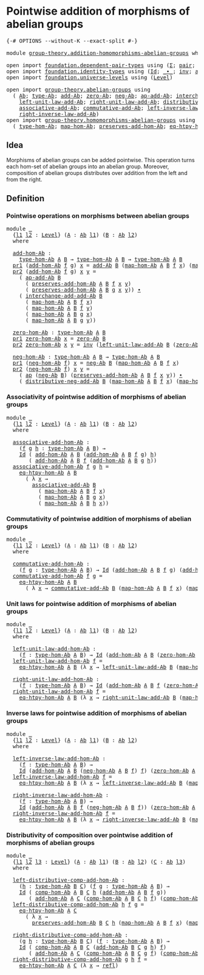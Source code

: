 # Pointwise addition of morphisms of abelian groups

<pre class="Agda"><a id="62" class="Symbol">{-#</a> <a id="66" class="Keyword">OPTIONS</a> <a id="74" class="Pragma">--without-K</a> <a id="86" class="Pragma">--exact-split</a> <a id="100" class="Symbol">#-}</a>

<a id="105" class="Keyword">module</a> <a id="112" href="group-theory.addition-homomorphisms-abelian-groups.html" class="Module">group-theory.addition-homomorphisms-abelian-groups</a> <a id="163" class="Keyword">where</a>

<a id="170" class="Keyword">open</a> <a id="175" class="Keyword">import</a> <a id="182" href="foundation.dependent-pair-types.html" class="Module">foundation.dependent-pair-types</a> <a id="214" class="Keyword">using</a> <a id="220" class="Symbol">(</a><a id="221" href="foundation-core.dependent-pair-types.html#502" class="Record">Σ</a><a id="222" class="Symbol">;</a> <a id="224" href="foundation-core.dependent-pair-types.html#575" class="InductiveConstructor">pair</a><a id="228" class="Symbol">;</a> <a id="230" href="foundation-core.dependent-pair-types.html#592" class="Field">pr1</a><a id="233" class="Symbol">;</a> <a id="235" href="foundation-core.dependent-pair-types.html#604" class="Field">pr2</a><a id="238" class="Symbol">)</a>
<a id="240" class="Keyword">open</a> <a id="245" class="Keyword">import</a> <a id="252" href="foundation.identity-types.html" class="Module">foundation.identity-types</a> <a id="278" class="Keyword">using</a> <a id="284" class="Symbol">(</a><a id="285" href="foundation-core.identity-types.html#641" class="Datatype">Id</a><a id="287" class="Symbol">;</a> <a id="289" href="foundation-core.identity-types.html#1239" class="Function Operator">_∙_</a><a id="292" class="Symbol">;</a> <a id="294" href="foundation-core.identity-types.html#1552" class="Function">inv</a><a id="297" class="Symbol">;</a> <a id="299" href="foundation-core.identity-types.html#2853" class="Function">ap</a><a id="301" class="Symbol">;</a> <a id="303" href="foundation-core.identity-types.html#694" class="InductiveConstructor">refl</a><a id="307" class="Symbol">)</a>
<a id="309" class="Keyword">open</a> <a id="314" class="Keyword">import</a> <a id="321" href="foundation.universe-levels.html" class="Module">foundation.universe-levels</a> <a id="348" class="Keyword">using</a> <a id="354" class="Symbol">(</a><a id="355" href="Agda.Primitive.html#597" class="Postulate">Level</a><a id="360" class="Symbol">)</a>

<a id="363" class="Keyword">open</a> <a id="368" class="Keyword">import</a> <a id="375" href="group-theory.abelian-groups.html" class="Module">group-theory.abelian-groups</a> <a id="403" class="Keyword">using</a>
  <a id="411" class="Symbol">(</a> <a id="413" href="group-theory.abelian-groups.html#2453" class="Function">Ab</a><a id="415" class="Symbol">;</a> <a id="417" href="group-theory.abelian-groups.html#2667" class="Function">type-Ab</a><a id="424" class="Symbol">;</a> <a id="426" href="group-theory.abelian-groups.html#3014" class="Function">add-Ab</a><a id="432" class="Symbol">;</a> <a id="434" href="group-theory.abelian-groups.html#3914" class="Function">zero-Ab</a><a id="441" class="Symbol">;</a> <a id="443" href="group-theory.abelian-groups.html#4552" class="Function">neg-Ab</a><a id="449" class="Symbol">;</a> <a id="451" href="group-theory.abelian-groups.html#3227" class="Function">ap-add-Ab</a><a id="460" class="Symbol">;</a> <a id="462" href="group-theory.abelian-groups.html#5133" class="Function">interchange-add-add-Ab</a><a id="484" class="Symbol">;</a>
    <a id="490" href="group-theory.abelian-groups.html#4088" class="Function">left-unit-law-add-Ab</a><a id="510" class="Symbol">;</a> <a id="512" href="group-theory.abelian-groups.html#4247" class="Function">right-unit-law-add-Ab</a><a id="533" class="Symbol">;</a> <a id="535" href="group-theory.abelian-groups.html#5447" class="Function">distributive-neg-add-Ab</a><a id="558" class="Symbol">;</a>
    <a id="564" href="group-theory.abelian-groups.html#3399" class="Function">associative-add-Ab</a><a id="582" class="Symbol">;</a> <a id="584" href="group-theory.abelian-groups.html#5002" class="Function">commutative-add-Ab</a><a id="602" class="Symbol">;</a> <a id="604" href="group-theory.abelian-groups.html#4645" class="Function">left-inverse-law-add-Ab</a><a id="627" class="Symbol">;</a>
    <a id="633" href="group-theory.abelian-groups.html#4822" class="Function">right-inverse-law-add-Ab</a><a id="657" class="Symbol">)</a>
<a id="659" class="Keyword">open</a> <a id="664" class="Keyword">import</a> <a id="671" href="group-theory.homomorphisms-abelian-groups.html" class="Module">group-theory.homomorphisms-abelian-groups</a> <a id="713" class="Keyword">using</a>
  <a id="721" class="Symbol">(</a> <a id="723" href="group-theory.homomorphisms-abelian-groups.html#1766" class="Function">type-hom-Ab</a><a id="734" class="Symbol">;</a> <a id="736" href="group-theory.homomorphisms-abelian-groups.html#1853" class="Function">map-hom-Ab</a><a id="746" class="Symbol">;</a> <a id="748" href="group-theory.homomorphisms-abelian-groups.html#1960" class="Function">preserves-add-hom-Ab</a><a id="768" class="Symbol">;</a> <a id="770" href="group-theory.homomorphisms-abelian-groups.html#3701" class="Function">eq-htpy-hom-Ab</a><a id="784" class="Symbol">;</a> <a id="786" href="group-theory.homomorphisms-abelian-groups.html#4290" class="Function">comp-hom-Ab</a><a id="797" class="Symbol">)</a>
</pre>
## Idea

Morphisms of abelian groups can be added pointwise. This operation turns each hom-set of abelian groups into an abelian group. Moreover, composition of abelian groups distributes over addition from the left and from the right.

## Definition

### Pointwise operations on morphisms between abelian groups

<pre class="Agda"><a id="1126" class="Keyword">module</a> <a id="1133" href="group-theory.addition-homomorphisms-abelian-groups.html#1133" class="Module">_</a>
  <a id="1137" class="Symbol">{</a><a id="1138" href="group-theory.addition-homomorphisms-abelian-groups.html#1138" class="Bound">l1</a> <a id="1141" href="group-theory.addition-homomorphisms-abelian-groups.html#1141" class="Bound">l2</a> <a id="1144" class="Symbol">:</a> <a id="1146" href="Agda.Primitive.html#597" class="Postulate">Level</a><a id="1151" class="Symbol">}</a> <a id="1153" class="Symbol">(</a><a id="1154" href="group-theory.addition-homomorphisms-abelian-groups.html#1154" class="Bound">A</a> <a id="1156" class="Symbol">:</a> <a id="1158" href="group-theory.abelian-groups.html#2453" class="Function">Ab</a> <a id="1161" href="group-theory.addition-homomorphisms-abelian-groups.html#1138" class="Bound">l1</a><a id="1163" class="Symbol">)</a> <a id="1165" class="Symbol">(</a><a id="1166" href="group-theory.addition-homomorphisms-abelian-groups.html#1166" class="Bound">B</a> <a id="1168" class="Symbol">:</a> <a id="1170" href="group-theory.abelian-groups.html#2453" class="Function">Ab</a> <a id="1173" href="group-theory.addition-homomorphisms-abelian-groups.html#1141" class="Bound">l2</a><a id="1175" class="Symbol">)</a>
  <a id="1179" class="Keyword">where</a>
  
  <a id="1190" href="group-theory.addition-homomorphisms-abelian-groups.html#1190" class="Function">add-hom-Ab</a> <a id="1201" class="Symbol">:</a>
    <a id="1207" href="group-theory.homomorphisms-abelian-groups.html#1766" class="Function">type-hom-Ab</a> <a id="1219" href="group-theory.addition-homomorphisms-abelian-groups.html#1154" class="Bound">A</a> <a id="1221" href="group-theory.addition-homomorphisms-abelian-groups.html#1166" class="Bound">B</a> <a id="1223" class="Symbol">→</a> <a id="1225" href="group-theory.homomorphisms-abelian-groups.html#1766" class="Function">type-hom-Ab</a> <a id="1237" href="group-theory.addition-homomorphisms-abelian-groups.html#1154" class="Bound">A</a> <a id="1239" href="group-theory.addition-homomorphisms-abelian-groups.html#1166" class="Bound">B</a> <a id="1241" class="Symbol">→</a> <a id="1243" href="group-theory.homomorphisms-abelian-groups.html#1766" class="Function">type-hom-Ab</a> <a id="1255" href="group-theory.addition-homomorphisms-abelian-groups.html#1154" class="Bound">A</a> <a id="1257" href="group-theory.addition-homomorphisms-abelian-groups.html#1166" class="Bound">B</a>
  <a id="1261" href="foundation-core.dependent-pair-types.html#592" class="Field">pr1</a> <a id="1265" class="Symbol">(</a><a id="1266" href="group-theory.addition-homomorphisms-abelian-groups.html#1190" class="Function">add-hom-Ab</a> <a id="1277" href="group-theory.addition-homomorphisms-abelian-groups.html#1277" class="Bound">f</a> <a id="1279" href="group-theory.addition-homomorphisms-abelian-groups.html#1279" class="Bound">g</a><a id="1280" class="Symbol">)</a> <a id="1282" href="group-theory.addition-homomorphisms-abelian-groups.html#1282" class="Bound">x</a> <a id="1284" class="Symbol">=</a> <a id="1286" href="group-theory.abelian-groups.html#3014" class="Function">add-Ab</a> <a id="1293" href="group-theory.addition-homomorphisms-abelian-groups.html#1166" class="Bound">B</a> <a id="1295" class="Symbol">(</a><a id="1296" href="group-theory.homomorphisms-abelian-groups.html#1853" class="Function">map-hom-Ab</a> <a id="1307" href="group-theory.addition-homomorphisms-abelian-groups.html#1154" class="Bound">A</a> <a id="1309" href="group-theory.addition-homomorphisms-abelian-groups.html#1166" class="Bound">B</a> <a id="1311" href="group-theory.addition-homomorphisms-abelian-groups.html#1277" class="Bound">f</a> <a id="1313" href="group-theory.addition-homomorphisms-abelian-groups.html#1282" class="Bound">x</a><a id="1314" class="Symbol">)</a> <a id="1316" class="Symbol">(</a><a id="1317" href="group-theory.homomorphisms-abelian-groups.html#1853" class="Function">map-hom-Ab</a> <a id="1328" href="group-theory.addition-homomorphisms-abelian-groups.html#1154" class="Bound">A</a> <a id="1330" href="group-theory.addition-homomorphisms-abelian-groups.html#1166" class="Bound">B</a> <a id="1332" href="group-theory.addition-homomorphisms-abelian-groups.html#1279" class="Bound">g</a> <a id="1334" href="group-theory.addition-homomorphisms-abelian-groups.html#1282" class="Bound">x</a><a id="1335" class="Symbol">)</a>
  <a id="1339" href="foundation-core.dependent-pair-types.html#604" class="Field">pr2</a> <a id="1343" class="Symbol">(</a><a id="1344" href="group-theory.addition-homomorphisms-abelian-groups.html#1190" class="Function">add-hom-Ab</a> <a id="1355" href="group-theory.addition-homomorphisms-abelian-groups.html#1355" class="Bound">f</a> <a id="1357" href="group-theory.addition-homomorphisms-abelian-groups.html#1357" class="Bound">g</a><a id="1358" class="Symbol">)</a> <a id="1360" href="group-theory.addition-homomorphisms-abelian-groups.html#1360" class="Bound">x</a> <a id="1362" href="group-theory.addition-homomorphisms-abelian-groups.html#1362" class="Bound">y</a> <a id="1364" class="Symbol">=</a>
    <a id="1370" class="Symbol">(</a> <a id="1372" href="group-theory.abelian-groups.html#3227" class="Function">ap-add-Ab</a> <a id="1382" href="group-theory.addition-homomorphisms-abelian-groups.html#1166" class="Bound">B</a>
      <a id="1390" class="Symbol">(</a> <a id="1392" href="group-theory.homomorphisms-abelian-groups.html#1960" class="Function">preserves-add-hom-Ab</a> <a id="1413" href="group-theory.addition-homomorphisms-abelian-groups.html#1154" class="Bound">A</a> <a id="1415" href="group-theory.addition-homomorphisms-abelian-groups.html#1166" class="Bound">B</a> <a id="1417" href="group-theory.addition-homomorphisms-abelian-groups.html#1355" class="Bound">f</a> <a id="1419" href="group-theory.addition-homomorphisms-abelian-groups.html#1360" class="Bound">x</a> <a id="1421" href="group-theory.addition-homomorphisms-abelian-groups.html#1362" class="Bound">y</a><a id="1422" class="Symbol">)</a>
      <a id="1430" class="Symbol">(</a> <a id="1432" href="group-theory.homomorphisms-abelian-groups.html#1960" class="Function">preserves-add-hom-Ab</a> <a id="1453" href="group-theory.addition-homomorphisms-abelian-groups.html#1154" class="Bound">A</a> <a id="1455" href="group-theory.addition-homomorphisms-abelian-groups.html#1166" class="Bound">B</a> <a id="1457" href="group-theory.addition-homomorphisms-abelian-groups.html#1357" class="Bound">g</a> <a id="1459" href="group-theory.addition-homomorphisms-abelian-groups.html#1360" class="Bound">x</a> <a id="1461" href="group-theory.addition-homomorphisms-abelian-groups.html#1362" class="Bound">y</a><a id="1462" class="Symbol">))</a> <a id="1465" href="foundation-core.identity-types.html#1239" class="Function Operator">∙</a>
    <a id="1471" class="Symbol">(</a> <a id="1473" href="group-theory.abelian-groups.html#5133" class="Function">interchange-add-add-Ab</a> <a id="1496" href="group-theory.addition-homomorphisms-abelian-groups.html#1166" class="Bound">B</a>
      <a id="1504" class="Symbol">(</a> <a id="1506" href="group-theory.homomorphisms-abelian-groups.html#1853" class="Function">map-hom-Ab</a> <a id="1517" href="group-theory.addition-homomorphisms-abelian-groups.html#1154" class="Bound">A</a> <a id="1519" href="group-theory.addition-homomorphisms-abelian-groups.html#1166" class="Bound">B</a> <a id="1521" href="group-theory.addition-homomorphisms-abelian-groups.html#1355" class="Bound">f</a> <a id="1523" href="group-theory.addition-homomorphisms-abelian-groups.html#1360" class="Bound">x</a><a id="1524" class="Symbol">)</a>
      <a id="1532" class="Symbol">(</a> <a id="1534" href="group-theory.homomorphisms-abelian-groups.html#1853" class="Function">map-hom-Ab</a> <a id="1545" href="group-theory.addition-homomorphisms-abelian-groups.html#1154" class="Bound">A</a> <a id="1547" href="group-theory.addition-homomorphisms-abelian-groups.html#1166" class="Bound">B</a> <a id="1549" href="group-theory.addition-homomorphisms-abelian-groups.html#1355" class="Bound">f</a> <a id="1551" href="group-theory.addition-homomorphisms-abelian-groups.html#1362" class="Bound">y</a><a id="1552" class="Symbol">)</a>
      <a id="1560" class="Symbol">(</a> <a id="1562" href="group-theory.homomorphisms-abelian-groups.html#1853" class="Function">map-hom-Ab</a> <a id="1573" href="group-theory.addition-homomorphisms-abelian-groups.html#1154" class="Bound">A</a> <a id="1575" href="group-theory.addition-homomorphisms-abelian-groups.html#1166" class="Bound">B</a> <a id="1577" href="group-theory.addition-homomorphisms-abelian-groups.html#1357" class="Bound">g</a> <a id="1579" href="group-theory.addition-homomorphisms-abelian-groups.html#1360" class="Bound">x</a><a id="1580" class="Symbol">)</a>
      <a id="1588" class="Symbol">(</a> <a id="1590" href="group-theory.homomorphisms-abelian-groups.html#1853" class="Function">map-hom-Ab</a> <a id="1601" href="group-theory.addition-homomorphisms-abelian-groups.html#1154" class="Bound">A</a> <a id="1603" href="group-theory.addition-homomorphisms-abelian-groups.html#1166" class="Bound">B</a> <a id="1605" href="group-theory.addition-homomorphisms-abelian-groups.html#1357" class="Bound">g</a> <a id="1607" href="group-theory.addition-homomorphisms-abelian-groups.html#1362" class="Bound">y</a><a id="1608" class="Symbol">))</a>

  <a id="1614" href="group-theory.addition-homomorphisms-abelian-groups.html#1614" class="Function">zero-hom-Ab</a> <a id="1626" class="Symbol">:</a> <a id="1628" href="group-theory.homomorphisms-abelian-groups.html#1766" class="Function">type-hom-Ab</a> <a id="1640" href="group-theory.addition-homomorphisms-abelian-groups.html#1154" class="Bound">A</a> <a id="1642" href="group-theory.addition-homomorphisms-abelian-groups.html#1166" class="Bound">B</a>
  <a id="1646" href="foundation-core.dependent-pair-types.html#592" class="Field">pr1</a> <a id="1650" href="group-theory.addition-homomorphisms-abelian-groups.html#1614" class="Function">zero-hom-Ab</a> <a id="1662" href="group-theory.addition-homomorphisms-abelian-groups.html#1662" class="Bound">x</a> <a id="1664" class="Symbol">=</a> <a id="1666" href="group-theory.abelian-groups.html#3914" class="Function">zero-Ab</a> <a id="1674" href="group-theory.addition-homomorphisms-abelian-groups.html#1166" class="Bound">B</a>
  <a id="1678" href="foundation-core.dependent-pair-types.html#604" class="Field">pr2</a> <a id="1682" href="group-theory.addition-homomorphisms-abelian-groups.html#1614" class="Function">zero-hom-Ab</a> <a id="1694" href="group-theory.addition-homomorphisms-abelian-groups.html#1694" class="Bound">x</a> <a id="1696" href="group-theory.addition-homomorphisms-abelian-groups.html#1696" class="Bound">y</a> <a id="1698" class="Symbol">=</a> <a id="1700" href="foundation-core.identity-types.html#1552" class="Function">inv</a> <a id="1704" class="Symbol">(</a><a id="1705" href="group-theory.abelian-groups.html#4088" class="Function">left-unit-law-add-Ab</a> <a id="1726" href="group-theory.addition-homomorphisms-abelian-groups.html#1166" class="Bound">B</a> <a id="1728" class="Symbol">(</a><a id="1729" href="group-theory.abelian-groups.html#3914" class="Function">zero-Ab</a> <a id="1737" href="group-theory.addition-homomorphisms-abelian-groups.html#1166" class="Bound">B</a><a id="1738" class="Symbol">))</a>

  <a id="1744" href="group-theory.addition-homomorphisms-abelian-groups.html#1744" class="Function">neg-hom-Ab</a> <a id="1755" class="Symbol">:</a> <a id="1757" href="group-theory.homomorphisms-abelian-groups.html#1766" class="Function">type-hom-Ab</a> <a id="1769" href="group-theory.addition-homomorphisms-abelian-groups.html#1154" class="Bound">A</a> <a id="1771" href="group-theory.addition-homomorphisms-abelian-groups.html#1166" class="Bound">B</a> <a id="1773" class="Symbol">→</a> <a id="1775" href="group-theory.homomorphisms-abelian-groups.html#1766" class="Function">type-hom-Ab</a> <a id="1787" href="group-theory.addition-homomorphisms-abelian-groups.html#1154" class="Bound">A</a> <a id="1789" href="group-theory.addition-homomorphisms-abelian-groups.html#1166" class="Bound">B</a>
  <a id="1793" href="foundation-core.dependent-pair-types.html#592" class="Field">pr1</a> <a id="1797" class="Symbol">(</a><a id="1798" href="group-theory.addition-homomorphisms-abelian-groups.html#1744" class="Function">neg-hom-Ab</a> <a id="1809" href="group-theory.addition-homomorphisms-abelian-groups.html#1809" class="Bound">f</a><a id="1810" class="Symbol">)</a> <a id="1812" href="group-theory.addition-homomorphisms-abelian-groups.html#1812" class="Bound">x</a> <a id="1814" class="Symbol">=</a> <a id="1816" href="group-theory.abelian-groups.html#4552" class="Function">neg-Ab</a> <a id="1823" href="group-theory.addition-homomorphisms-abelian-groups.html#1166" class="Bound">B</a> <a id="1825" class="Symbol">(</a><a id="1826" href="group-theory.homomorphisms-abelian-groups.html#1853" class="Function">map-hom-Ab</a> <a id="1837" href="group-theory.addition-homomorphisms-abelian-groups.html#1154" class="Bound">A</a> <a id="1839" href="group-theory.addition-homomorphisms-abelian-groups.html#1166" class="Bound">B</a> <a id="1841" href="group-theory.addition-homomorphisms-abelian-groups.html#1809" class="Bound">f</a> <a id="1843" href="group-theory.addition-homomorphisms-abelian-groups.html#1812" class="Bound">x</a><a id="1844" class="Symbol">)</a>
  <a id="1848" href="foundation-core.dependent-pair-types.html#604" class="Field">pr2</a> <a id="1852" class="Symbol">(</a><a id="1853" href="group-theory.addition-homomorphisms-abelian-groups.html#1744" class="Function">neg-hom-Ab</a> <a id="1864" href="group-theory.addition-homomorphisms-abelian-groups.html#1864" class="Bound">f</a><a id="1865" class="Symbol">)</a> <a id="1867" href="group-theory.addition-homomorphisms-abelian-groups.html#1867" class="Bound">x</a> <a id="1869" href="group-theory.addition-homomorphisms-abelian-groups.html#1869" class="Bound">y</a> <a id="1871" class="Symbol">=</a>
    <a id="1877" class="Symbol">(</a> <a id="1879" href="foundation-core.identity-types.html#2853" class="Function">ap</a> <a id="1882" class="Symbol">(</a><a id="1883" href="group-theory.abelian-groups.html#4552" class="Function">neg-Ab</a> <a id="1890" href="group-theory.addition-homomorphisms-abelian-groups.html#1166" class="Bound">B</a><a id="1891" class="Symbol">)</a> <a id="1893" class="Symbol">(</a><a id="1894" href="group-theory.homomorphisms-abelian-groups.html#1960" class="Function">preserves-add-hom-Ab</a> <a id="1915" href="group-theory.addition-homomorphisms-abelian-groups.html#1154" class="Bound">A</a> <a id="1917" href="group-theory.addition-homomorphisms-abelian-groups.html#1166" class="Bound">B</a> <a id="1919" href="group-theory.addition-homomorphisms-abelian-groups.html#1864" class="Bound">f</a> <a id="1921" href="group-theory.addition-homomorphisms-abelian-groups.html#1867" class="Bound">x</a> <a id="1923" href="group-theory.addition-homomorphisms-abelian-groups.html#1869" class="Bound">y</a><a id="1924" class="Symbol">))</a> <a id="1927" href="foundation-core.identity-types.html#1239" class="Function Operator">∙</a>
    <a id="1933" class="Symbol">(</a> <a id="1935" href="group-theory.abelian-groups.html#5447" class="Function">distributive-neg-add-Ab</a> <a id="1959" href="group-theory.addition-homomorphisms-abelian-groups.html#1166" class="Bound">B</a> <a id="1961" class="Symbol">(</a><a id="1962" href="group-theory.homomorphisms-abelian-groups.html#1853" class="Function">map-hom-Ab</a> <a id="1973" href="group-theory.addition-homomorphisms-abelian-groups.html#1154" class="Bound">A</a> <a id="1975" href="group-theory.addition-homomorphisms-abelian-groups.html#1166" class="Bound">B</a> <a id="1977" href="group-theory.addition-homomorphisms-abelian-groups.html#1864" class="Bound">f</a> <a id="1979" href="group-theory.addition-homomorphisms-abelian-groups.html#1867" class="Bound">x</a><a id="1980" class="Symbol">)</a> <a id="1982" class="Symbol">(</a><a id="1983" href="group-theory.homomorphisms-abelian-groups.html#1853" class="Function">map-hom-Ab</a> <a id="1994" href="group-theory.addition-homomorphisms-abelian-groups.html#1154" class="Bound">A</a> <a id="1996" href="group-theory.addition-homomorphisms-abelian-groups.html#1166" class="Bound">B</a> <a id="1998" href="group-theory.addition-homomorphisms-abelian-groups.html#1864" class="Bound">f</a> <a id="2000" href="group-theory.addition-homomorphisms-abelian-groups.html#1869" class="Bound">y</a><a id="2001" class="Symbol">))</a>
</pre>
### Associativity of pointwise addition of morphisms of abelian groups

<pre class="Agda"><a id="2089" class="Keyword">module</a> <a id="2096" href="group-theory.addition-homomorphisms-abelian-groups.html#2096" class="Module">_</a>
  <a id="2100" class="Symbol">{</a><a id="2101" href="group-theory.addition-homomorphisms-abelian-groups.html#2101" class="Bound">l1</a> <a id="2104" href="group-theory.addition-homomorphisms-abelian-groups.html#2104" class="Bound">l2</a> <a id="2107" class="Symbol">:</a> <a id="2109" href="Agda.Primitive.html#597" class="Postulate">Level</a><a id="2114" class="Symbol">}</a> <a id="2116" class="Symbol">(</a><a id="2117" href="group-theory.addition-homomorphisms-abelian-groups.html#2117" class="Bound">A</a> <a id="2119" class="Symbol">:</a> <a id="2121" href="group-theory.abelian-groups.html#2453" class="Function">Ab</a> <a id="2124" href="group-theory.addition-homomorphisms-abelian-groups.html#2101" class="Bound">l1</a><a id="2126" class="Symbol">)</a> <a id="2128" class="Symbol">(</a><a id="2129" href="group-theory.addition-homomorphisms-abelian-groups.html#2129" class="Bound">B</a> <a id="2131" class="Symbol">:</a> <a id="2133" href="group-theory.abelian-groups.html#2453" class="Function">Ab</a> <a id="2136" href="group-theory.addition-homomorphisms-abelian-groups.html#2104" class="Bound">l2</a><a id="2138" class="Symbol">)</a>
  <a id="2142" class="Keyword">where</a>
  
  <a id="2153" href="group-theory.addition-homomorphisms-abelian-groups.html#2153" class="Function">associative-add-hom-Ab</a> <a id="2176" class="Symbol">:</a>
    <a id="2182" class="Symbol">(</a><a id="2183" href="group-theory.addition-homomorphisms-abelian-groups.html#2183" class="Bound">f</a> <a id="2185" href="group-theory.addition-homomorphisms-abelian-groups.html#2185" class="Bound">g</a> <a id="2187" href="group-theory.addition-homomorphisms-abelian-groups.html#2187" class="Bound">h</a> <a id="2189" class="Symbol">:</a> <a id="2191" href="group-theory.homomorphisms-abelian-groups.html#1766" class="Function">type-hom-Ab</a> <a id="2203" href="group-theory.addition-homomorphisms-abelian-groups.html#2117" class="Bound">A</a> <a id="2205" href="group-theory.addition-homomorphisms-abelian-groups.html#2129" class="Bound">B</a><a id="2206" class="Symbol">)</a> <a id="2208" class="Symbol">→</a>
    <a id="2214" href="foundation-core.identity-types.html#641" class="Datatype">Id</a> <a id="2217" class="Symbol">(</a> <a id="2219" href="group-theory.addition-homomorphisms-abelian-groups.html#1190" class="Function">add-hom-Ab</a> <a id="2230" href="group-theory.addition-homomorphisms-abelian-groups.html#2117" class="Bound">A</a> <a id="2232" href="group-theory.addition-homomorphisms-abelian-groups.html#2129" class="Bound">B</a> <a id="2234" class="Symbol">(</a><a id="2235" href="group-theory.addition-homomorphisms-abelian-groups.html#1190" class="Function">add-hom-Ab</a> <a id="2246" href="group-theory.addition-homomorphisms-abelian-groups.html#2117" class="Bound">A</a> <a id="2248" href="group-theory.addition-homomorphisms-abelian-groups.html#2129" class="Bound">B</a> <a id="2250" href="group-theory.addition-homomorphisms-abelian-groups.html#2183" class="Bound">f</a> <a id="2252" href="group-theory.addition-homomorphisms-abelian-groups.html#2185" class="Bound">g</a><a id="2253" class="Symbol">)</a> <a id="2255" href="group-theory.addition-homomorphisms-abelian-groups.html#2187" class="Bound">h</a><a id="2256" class="Symbol">)</a>
       <a id="2265" class="Symbol">(</a> <a id="2267" href="group-theory.addition-homomorphisms-abelian-groups.html#1190" class="Function">add-hom-Ab</a> <a id="2278" href="group-theory.addition-homomorphisms-abelian-groups.html#2117" class="Bound">A</a> <a id="2280" href="group-theory.addition-homomorphisms-abelian-groups.html#2129" class="Bound">B</a> <a id="2282" href="group-theory.addition-homomorphisms-abelian-groups.html#2183" class="Bound">f</a> <a id="2284" class="Symbol">(</a><a id="2285" href="group-theory.addition-homomorphisms-abelian-groups.html#1190" class="Function">add-hom-Ab</a> <a id="2296" href="group-theory.addition-homomorphisms-abelian-groups.html#2117" class="Bound">A</a> <a id="2298" href="group-theory.addition-homomorphisms-abelian-groups.html#2129" class="Bound">B</a> <a id="2300" href="group-theory.addition-homomorphisms-abelian-groups.html#2185" class="Bound">g</a> <a id="2302" href="group-theory.addition-homomorphisms-abelian-groups.html#2187" class="Bound">h</a><a id="2303" class="Symbol">))</a>
  <a id="2308" href="group-theory.addition-homomorphisms-abelian-groups.html#2153" class="Function">associative-add-hom-Ab</a> <a id="2331" href="group-theory.addition-homomorphisms-abelian-groups.html#2331" class="Bound">f</a> <a id="2333" href="group-theory.addition-homomorphisms-abelian-groups.html#2333" class="Bound">g</a> <a id="2335" href="group-theory.addition-homomorphisms-abelian-groups.html#2335" class="Bound">h</a> <a id="2337" class="Symbol">=</a>
    <a id="2343" href="group-theory.homomorphisms-abelian-groups.html#3701" class="Function">eq-htpy-hom-Ab</a> <a id="2358" href="group-theory.addition-homomorphisms-abelian-groups.html#2117" class="Bound">A</a> <a id="2360" href="group-theory.addition-homomorphisms-abelian-groups.html#2129" class="Bound">B</a>
      <a id="2368" class="Symbol">(</a> <a id="2370" class="Symbol">λ</a> <a id="2372" href="group-theory.addition-homomorphisms-abelian-groups.html#2372" class="Bound">x</a> <a id="2374" class="Symbol">→</a>
        <a id="2384" href="group-theory.abelian-groups.html#3399" class="Function">associative-add-Ab</a> <a id="2403" href="group-theory.addition-homomorphisms-abelian-groups.html#2129" class="Bound">B</a>
          <a id="2415" class="Symbol">(</a> <a id="2417" href="group-theory.homomorphisms-abelian-groups.html#1853" class="Function">map-hom-Ab</a> <a id="2428" href="group-theory.addition-homomorphisms-abelian-groups.html#2117" class="Bound">A</a> <a id="2430" href="group-theory.addition-homomorphisms-abelian-groups.html#2129" class="Bound">B</a> <a id="2432" href="group-theory.addition-homomorphisms-abelian-groups.html#2331" class="Bound">f</a> <a id="2434" href="group-theory.addition-homomorphisms-abelian-groups.html#2372" class="Bound">x</a><a id="2435" class="Symbol">)</a>
          <a id="2447" class="Symbol">(</a> <a id="2449" href="group-theory.homomorphisms-abelian-groups.html#1853" class="Function">map-hom-Ab</a> <a id="2460" href="group-theory.addition-homomorphisms-abelian-groups.html#2117" class="Bound">A</a> <a id="2462" href="group-theory.addition-homomorphisms-abelian-groups.html#2129" class="Bound">B</a> <a id="2464" href="group-theory.addition-homomorphisms-abelian-groups.html#2333" class="Bound">g</a> <a id="2466" href="group-theory.addition-homomorphisms-abelian-groups.html#2372" class="Bound">x</a><a id="2467" class="Symbol">)</a>
          <a id="2479" class="Symbol">(</a> <a id="2481" href="group-theory.homomorphisms-abelian-groups.html#1853" class="Function">map-hom-Ab</a> <a id="2492" href="group-theory.addition-homomorphisms-abelian-groups.html#2117" class="Bound">A</a> <a id="2494" href="group-theory.addition-homomorphisms-abelian-groups.html#2129" class="Bound">B</a> <a id="2496" href="group-theory.addition-homomorphisms-abelian-groups.html#2335" class="Bound">h</a> <a id="2498" href="group-theory.addition-homomorphisms-abelian-groups.html#2372" class="Bound">x</a><a id="2499" class="Symbol">))</a>
</pre>
### Commutativity of pointwise addition of morphisms of abelian groups

<pre class="Agda"><a id="2587" class="Keyword">module</a> <a id="2594" href="group-theory.addition-homomorphisms-abelian-groups.html#2594" class="Module">_</a>
  <a id="2598" class="Symbol">{</a><a id="2599" href="group-theory.addition-homomorphisms-abelian-groups.html#2599" class="Bound">l1</a> <a id="2602" href="group-theory.addition-homomorphisms-abelian-groups.html#2602" class="Bound">l2</a> <a id="2605" class="Symbol">:</a> <a id="2607" href="Agda.Primitive.html#597" class="Postulate">Level</a><a id="2612" class="Symbol">}</a> <a id="2614" class="Symbol">(</a><a id="2615" href="group-theory.addition-homomorphisms-abelian-groups.html#2615" class="Bound">A</a> <a id="2617" class="Symbol">:</a> <a id="2619" href="group-theory.abelian-groups.html#2453" class="Function">Ab</a> <a id="2622" href="group-theory.addition-homomorphisms-abelian-groups.html#2599" class="Bound">l1</a><a id="2624" class="Symbol">)</a> <a id="2626" class="Symbol">(</a><a id="2627" href="group-theory.addition-homomorphisms-abelian-groups.html#2627" class="Bound">B</a> <a id="2629" class="Symbol">:</a> <a id="2631" href="group-theory.abelian-groups.html#2453" class="Function">Ab</a> <a id="2634" href="group-theory.addition-homomorphisms-abelian-groups.html#2602" class="Bound">l2</a><a id="2636" class="Symbol">)</a>
  <a id="2640" class="Keyword">where</a>

  <a id="2649" href="group-theory.addition-homomorphisms-abelian-groups.html#2649" class="Function">commutative-add-hom-Ab</a> <a id="2672" class="Symbol">:</a>
    <a id="2678" class="Symbol">(</a><a id="2679" href="group-theory.addition-homomorphisms-abelian-groups.html#2679" class="Bound">f</a> <a id="2681" href="group-theory.addition-homomorphisms-abelian-groups.html#2681" class="Bound">g</a> <a id="2683" class="Symbol">:</a> <a id="2685" href="group-theory.homomorphisms-abelian-groups.html#1766" class="Function">type-hom-Ab</a> <a id="2697" href="group-theory.addition-homomorphisms-abelian-groups.html#2615" class="Bound">A</a> <a id="2699" href="group-theory.addition-homomorphisms-abelian-groups.html#2627" class="Bound">B</a><a id="2700" class="Symbol">)</a> <a id="2702" class="Symbol">→</a> <a id="2704" href="foundation-core.identity-types.html#641" class="Datatype">Id</a> <a id="2707" class="Symbol">(</a><a id="2708" href="group-theory.addition-homomorphisms-abelian-groups.html#1190" class="Function">add-hom-Ab</a> <a id="2719" href="group-theory.addition-homomorphisms-abelian-groups.html#2615" class="Bound">A</a> <a id="2721" href="group-theory.addition-homomorphisms-abelian-groups.html#2627" class="Bound">B</a> <a id="2723" href="group-theory.addition-homomorphisms-abelian-groups.html#2679" class="Bound">f</a> <a id="2725" href="group-theory.addition-homomorphisms-abelian-groups.html#2681" class="Bound">g</a><a id="2726" class="Symbol">)</a> <a id="2728" class="Symbol">(</a><a id="2729" href="group-theory.addition-homomorphisms-abelian-groups.html#1190" class="Function">add-hom-Ab</a> <a id="2740" href="group-theory.addition-homomorphisms-abelian-groups.html#2615" class="Bound">A</a> <a id="2742" href="group-theory.addition-homomorphisms-abelian-groups.html#2627" class="Bound">B</a> <a id="2744" href="group-theory.addition-homomorphisms-abelian-groups.html#2681" class="Bound">g</a> <a id="2746" href="group-theory.addition-homomorphisms-abelian-groups.html#2679" class="Bound">f</a><a id="2747" class="Symbol">)</a>
  <a id="2751" href="group-theory.addition-homomorphisms-abelian-groups.html#2649" class="Function">commutative-add-hom-Ab</a> <a id="2774" href="group-theory.addition-homomorphisms-abelian-groups.html#2774" class="Bound">f</a> <a id="2776" href="group-theory.addition-homomorphisms-abelian-groups.html#2776" class="Bound">g</a> <a id="2778" class="Symbol">=</a>
    <a id="2784" href="group-theory.homomorphisms-abelian-groups.html#3701" class="Function">eq-htpy-hom-Ab</a> <a id="2799" href="group-theory.addition-homomorphisms-abelian-groups.html#2615" class="Bound">A</a> <a id="2801" href="group-theory.addition-homomorphisms-abelian-groups.html#2627" class="Bound">B</a>
      <a id="2809" class="Symbol">(</a> <a id="2811" class="Symbol">λ</a> <a id="2813" href="group-theory.addition-homomorphisms-abelian-groups.html#2813" class="Bound">x</a> <a id="2815" class="Symbol">→</a> <a id="2817" href="group-theory.abelian-groups.html#5002" class="Function">commutative-add-Ab</a> <a id="2836" href="group-theory.addition-homomorphisms-abelian-groups.html#2627" class="Bound">B</a> <a id="2838" class="Symbol">(</a><a id="2839" href="group-theory.homomorphisms-abelian-groups.html#1853" class="Function">map-hom-Ab</a> <a id="2850" href="group-theory.addition-homomorphisms-abelian-groups.html#2615" class="Bound">A</a> <a id="2852" href="group-theory.addition-homomorphisms-abelian-groups.html#2627" class="Bound">B</a> <a id="2854" href="group-theory.addition-homomorphisms-abelian-groups.html#2774" class="Bound">f</a> <a id="2856" href="group-theory.addition-homomorphisms-abelian-groups.html#2813" class="Bound">x</a><a id="2857" class="Symbol">)</a> <a id="2859" class="Symbol">(</a><a id="2860" href="group-theory.homomorphisms-abelian-groups.html#1853" class="Function">map-hom-Ab</a> <a id="2871" href="group-theory.addition-homomorphisms-abelian-groups.html#2615" class="Bound">A</a> <a id="2873" href="group-theory.addition-homomorphisms-abelian-groups.html#2627" class="Bound">B</a> <a id="2875" href="group-theory.addition-homomorphisms-abelian-groups.html#2776" class="Bound">g</a> <a id="2877" href="group-theory.addition-homomorphisms-abelian-groups.html#2813" class="Bound">x</a><a id="2878" class="Symbol">))</a>
</pre>
### Unit laws for pointwise addition of morphisms of abelian groups

<pre class="Agda"><a id="2963" class="Keyword">module</a> <a id="2970" href="group-theory.addition-homomorphisms-abelian-groups.html#2970" class="Module">_</a>
  <a id="2974" class="Symbol">{</a><a id="2975" href="group-theory.addition-homomorphisms-abelian-groups.html#2975" class="Bound">l1</a> <a id="2978" href="group-theory.addition-homomorphisms-abelian-groups.html#2978" class="Bound">l2</a> <a id="2981" class="Symbol">:</a> <a id="2983" href="Agda.Primitive.html#597" class="Postulate">Level</a><a id="2988" class="Symbol">}</a> <a id="2990" class="Symbol">(</a><a id="2991" href="group-theory.addition-homomorphisms-abelian-groups.html#2991" class="Bound">A</a> <a id="2993" class="Symbol">:</a> <a id="2995" href="group-theory.abelian-groups.html#2453" class="Function">Ab</a> <a id="2998" href="group-theory.addition-homomorphisms-abelian-groups.html#2975" class="Bound">l1</a><a id="3000" class="Symbol">)</a> <a id="3002" class="Symbol">(</a><a id="3003" href="group-theory.addition-homomorphisms-abelian-groups.html#3003" class="Bound">B</a> <a id="3005" class="Symbol">:</a> <a id="3007" href="group-theory.abelian-groups.html#2453" class="Function">Ab</a> <a id="3010" href="group-theory.addition-homomorphisms-abelian-groups.html#2978" class="Bound">l2</a><a id="3012" class="Symbol">)</a>
  <a id="3016" class="Keyword">where</a>

  <a id="3025" href="group-theory.addition-homomorphisms-abelian-groups.html#3025" class="Function">left-unit-law-add-hom-Ab</a> <a id="3050" class="Symbol">:</a>
    <a id="3056" class="Symbol">(</a><a id="3057" href="group-theory.addition-homomorphisms-abelian-groups.html#3057" class="Bound">f</a> <a id="3059" class="Symbol">:</a> <a id="3061" href="group-theory.homomorphisms-abelian-groups.html#1766" class="Function">type-hom-Ab</a> <a id="3073" href="group-theory.addition-homomorphisms-abelian-groups.html#2991" class="Bound">A</a> <a id="3075" href="group-theory.addition-homomorphisms-abelian-groups.html#3003" class="Bound">B</a><a id="3076" class="Symbol">)</a> <a id="3078" class="Symbol">→</a> <a id="3080" href="foundation-core.identity-types.html#641" class="Datatype">Id</a> <a id="3083" class="Symbol">(</a><a id="3084" href="group-theory.addition-homomorphisms-abelian-groups.html#1190" class="Function">add-hom-Ab</a> <a id="3095" href="group-theory.addition-homomorphisms-abelian-groups.html#2991" class="Bound">A</a> <a id="3097" href="group-theory.addition-homomorphisms-abelian-groups.html#3003" class="Bound">B</a> <a id="3099" class="Symbol">(</a><a id="3100" href="group-theory.addition-homomorphisms-abelian-groups.html#1614" class="Function">zero-hom-Ab</a> <a id="3112" href="group-theory.addition-homomorphisms-abelian-groups.html#2991" class="Bound">A</a> <a id="3114" href="group-theory.addition-homomorphisms-abelian-groups.html#3003" class="Bound">B</a><a id="3115" class="Symbol">)</a> <a id="3117" href="group-theory.addition-homomorphisms-abelian-groups.html#3057" class="Bound">f</a><a id="3118" class="Symbol">)</a> <a id="3120" href="group-theory.addition-homomorphisms-abelian-groups.html#3057" class="Bound">f</a>
  <a id="3124" href="group-theory.addition-homomorphisms-abelian-groups.html#3025" class="Function">left-unit-law-add-hom-Ab</a> <a id="3149" href="group-theory.addition-homomorphisms-abelian-groups.html#3149" class="Bound">f</a> <a id="3151" class="Symbol">=</a>
    <a id="3157" href="group-theory.homomorphisms-abelian-groups.html#3701" class="Function">eq-htpy-hom-Ab</a> <a id="3172" href="group-theory.addition-homomorphisms-abelian-groups.html#2991" class="Bound">A</a> <a id="3174" href="group-theory.addition-homomorphisms-abelian-groups.html#3003" class="Bound">B</a> <a id="3176" class="Symbol">(λ</a> <a id="3179" href="group-theory.addition-homomorphisms-abelian-groups.html#3179" class="Bound">x</a> <a id="3181" class="Symbol">→</a> <a id="3183" href="group-theory.abelian-groups.html#4088" class="Function">left-unit-law-add-Ab</a> <a id="3204" href="group-theory.addition-homomorphisms-abelian-groups.html#3003" class="Bound">B</a> <a id="3206" class="Symbol">(</a><a id="3207" href="group-theory.homomorphisms-abelian-groups.html#1853" class="Function">map-hom-Ab</a> <a id="3218" href="group-theory.addition-homomorphisms-abelian-groups.html#2991" class="Bound">A</a> <a id="3220" href="group-theory.addition-homomorphisms-abelian-groups.html#3003" class="Bound">B</a> <a id="3222" href="group-theory.addition-homomorphisms-abelian-groups.html#3149" class="Bound">f</a> <a id="3224" href="group-theory.addition-homomorphisms-abelian-groups.html#3179" class="Bound">x</a><a id="3225" class="Symbol">))</a>

  <a id="3231" href="group-theory.addition-homomorphisms-abelian-groups.html#3231" class="Function">right-unit-law-add-hom-Ab</a> <a id="3257" class="Symbol">:</a>
    <a id="3263" class="Symbol">(</a><a id="3264" href="group-theory.addition-homomorphisms-abelian-groups.html#3264" class="Bound">f</a> <a id="3266" class="Symbol">:</a> <a id="3268" href="group-theory.homomorphisms-abelian-groups.html#1766" class="Function">type-hom-Ab</a> <a id="3280" href="group-theory.addition-homomorphisms-abelian-groups.html#2991" class="Bound">A</a> <a id="3282" href="group-theory.addition-homomorphisms-abelian-groups.html#3003" class="Bound">B</a><a id="3283" class="Symbol">)</a> <a id="3285" class="Symbol">→</a> <a id="3287" href="foundation-core.identity-types.html#641" class="Datatype">Id</a> <a id="3290" class="Symbol">(</a><a id="3291" href="group-theory.addition-homomorphisms-abelian-groups.html#1190" class="Function">add-hom-Ab</a> <a id="3302" href="group-theory.addition-homomorphisms-abelian-groups.html#2991" class="Bound">A</a> <a id="3304" href="group-theory.addition-homomorphisms-abelian-groups.html#3003" class="Bound">B</a> <a id="3306" href="group-theory.addition-homomorphisms-abelian-groups.html#3264" class="Bound">f</a> <a id="3308" class="Symbol">(</a><a id="3309" href="group-theory.addition-homomorphisms-abelian-groups.html#1614" class="Function">zero-hom-Ab</a> <a id="3321" href="group-theory.addition-homomorphisms-abelian-groups.html#2991" class="Bound">A</a> <a id="3323" href="group-theory.addition-homomorphisms-abelian-groups.html#3003" class="Bound">B</a><a id="3324" class="Symbol">))</a> <a id="3327" href="group-theory.addition-homomorphisms-abelian-groups.html#3264" class="Bound">f</a>
  <a id="3331" href="group-theory.addition-homomorphisms-abelian-groups.html#3231" class="Function">right-unit-law-add-hom-Ab</a> <a id="3357" href="group-theory.addition-homomorphisms-abelian-groups.html#3357" class="Bound">f</a> <a id="3359" class="Symbol">=</a>
    <a id="3365" href="group-theory.homomorphisms-abelian-groups.html#3701" class="Function">eq-htpy-hom-Ab</a> <a id="3380" href="group-theory.addition-homomorphisms-abelian-groups.html#2991" class="Bound">A</a> <a id="3382" href="group-theory.addition-homomorphisms-abelian-groups.html#3003" class="Bound">B</a> <a id="3384" class="Symbol">(λ</a> <a id="3387" href="group-theory.addition-homomorphisms-abelian-groups.html#3387" class="Bound">x</a> <a id="3389" class="Symbol">→</a> <a id="3391" href="group-theory.abelian-groups.html#4247" class="Function">right-unit-law-add-Ab</a> <a id="3413" href="group-theory.addition-homomorphisms-abelian-groups.html#3003" class="Bound">B</a> <a id="3415" class="Symbol">(</a><a id="3416" href="group-theory.homomorphisms-abelian-groups.html#1853" class="Function">map-hom-Ab</a> <a id="3427" href="group-theory.addition-homomorphisms-abelian-groups.html#2991" class="Bound">A</a> <a id="3429" href="group-theory.addition-homomorphisms-abelian-groups.html#3003" class="Bound">B</a> <a id="3431" href="group-theory.addition-homomorphisms-abelian-groups.html#3357" class="Bound">f</a> <a id="3433" href="group-theory.addition-homomorphisms-abelian-groups.html#3387" class="Bound">x</a><a id="3434" class="Symbol">))</a>
</pre>
### Inverse laws for pointwise addition of morphisms of abelian groups

<pre class="Agda"><a id="3522" class="Keyword">module</a> <a id="3529" href="group-theory.addition-homomorphisms-abelian-groups.html#3529" class="Module">_</a>
  <a id="3533" class="Symbol">{</a><a id="3534" href="group-theory.addition-homomorphisms-abelian-groups.html#3534" class="Bound">l1</a> <a id="3537" href="group-theory.addition-homomorphisms-abelian-groups.html#3537" class="Bound">l2</a> <a id="3540" class="Symbol">:</a> <a id="3542" href="Agda.Primitive.html#597" class="Postulate">Level</a><a id="3547" class="Symbol">}</a> <a id="3549" class="Symbol">(</a><a id="3550" href="group-theory.addition-homomorphisms-abelian-groups.html#3550" class="Bound">A</a> <a id="3552" class="Symbol">:</a> <a id="3554" href="group-theory.abelian-groups.html#2453" class="Function">Ab</a> <a id="3557" href="group-theory.addition-homomorphisms-abelian-groups.html#3534" class="Bound">l1</a><a id="3559" class="Symbol">)</a> <a id="3561" class="Symbol">(</a><a id="3562" href="group-theory.addition-homomorphisms-abelian-groups.html#3562" class="Bound">B</a> <a id="3564" class="Symbol">:</a> <a id="3566" href="group-theory.abelian-groups.html#2453" class="Function">Ab</a> <a id="3569" href="group-theory.addition-homomorphisms-abelian-groups.html#3537" class="Bound">l2</a><a id="3571" class="Symbol">)</a>
  <a id="3575" class="Keyword">where</a>

  <a id="3584" href="group-theory.addition-homomorphisms-abelian-groups.html#3584" class="Function">left-inverse-law-add-hom-Ab</a> <a id="3612" class="Symbol">:</a>
    <a id="3618" class="Symbol">(</a><a id="3619" href="group-theory.addition-homomorphisms-abelian-groups.html#3619" class="Bound">f</a> <a id="3621" class="Symbol">:</a> <a id="3623" href="group-theory.homomorphisms-abelian-groups.html#1766" class="Function">type-hom-Ab</a> <a id="3635" href="group-theory.addition-homomorphisms-abelian-groups.html#3550" class="Bound">A</a> <a id="3637" href="group-theory.addition-homomorphisms-abelian-groups.html#3562" class="Bound">B</a><a id="3638" class="Symbol">)</a> <a id="3640" class="Symbol">→</a>
    <a id="3646" href="foundation-core.identity-types.html#641" class="Datatype">Id</a> <a id="3649" class="Symbol">(</a><a id="3650" href="group-theory.addition-homomorphisms-abelian-groups.html#1190" class="Function">add-hom-Ab</a> <a id="3661" href="group-theory.addition-homomorphisms-abelian-groups.html#3550" class="Bound">A</a> <a id="3663" href="group-theory.addition-homomorphisms-abelian-groups.html#3562" class="Bound">B</a> <a id="3665" class="Symbol">(</a><a id="3666" href="group-theory.addition-homomorphisms-abelian-groups.html#1744" class="Function">neg-hom-Ab</a> <a id="3677" href="group-theory.addition-homomorphisms-abelian-groups.html#3550" class="Bound">A</a> <a id="3679" href="group-theory.addition-homomorphisms-abelian-groups.html#3562" class="Bound">B</a> <a id="3681" href="group-theory.addition-homomorphisms-abelian-groups.html#3619" class="Bound">f</a><a id="3682" class="Symbol">)</a> <a id="3684" href="group-theory.addition-homomorphisms-abelian-groups.html#3619" class="Bound">f</a><a id="3685" class="Symbol">)</a> <a id="3687" class="Symbol">(</a><a id="3688" href="group-theory.addition-homomorphisms-abelian-groups.html#1614" class="Function">zero-hom-Ab</a> <a id="3700" href="group-theory.addition-homomorphisms-abelian-groups.html#3550" class="Bound">A</a> <a id="3702" href="group-theory.addition-homomorphisms-abelian-groups.html#3562" class="Bound">B</a><a id="3703" class="Symbol">)</a>
  <a id="3707" href="group-theory.addition-homomorphisms-abelian-groups.html#3584" class="Function">left-inverse-law-add-hom-Ab</a> <a id="3735" href="group-theory.addition-homomorphisms-abelian-groups.html#3735" class="Bound">f</a> <a id="3737" class="Symbol">=</a>
    <a id="3743" href="group-theory.homomorphisms-abelian-groups.html#3701" class="Function">eq-htpy-hom-Ab</a> <a id="3758" href="group-theory.addition-homomorphisms-abelian-groups.html#3550" class="Bound">A</a> <a id="3760" href="group-theory.addition-homomorphisms-abelian-groups.html#3562" class="Bound">B</a> <a id="3762" class="Symbol">(λ</a> <a id="3765" href="group-theory.addition-homomorphisms-abelian-groups.html#3765" class="Bound">x</a> <a id="3767" class="Symbol">→</a> <a id="3769" href="group-theory.abelian-groups.html#4645" class="Function">left-inverse-law-add-Ab</a> <a id="3793" href="group-theory.addition-homomorphisms-abelian-groups.html#3562" class="Bound">B</a> <a id="3795" class="Symbol">(</a><a id="3796" href="group-theory.homomorphisms-abelian-groups.html#1853" class="Function">map-hom-Ab</a> <a id="3807" href="group-theory.addition-homomorphisms-abelian-groups.html#3550" class="Bound">A</a> <a id="3809" href="group-theory.addition-homomorphisms-abelian-groups.html#3562" class="Bound">B</a> <a id="3811" href="group-theory.addition-homomorphisms-abelian-groups.html#3735" class="Bound">f</a> <a id="3813" href="group-theory.addition-homomorphisms-abelian-groups.html#3765" class="Bound">x</a><a id="3814" class="Symbol">))</a>

  <a id="3820" href="group-theory.addition-homomorphisms-abelian-groups.html#3820" class="Function">right-inverse-law-add-hom-Ab</a> <a id="3849" class="Symbol">:</a>
    <a id="3855" class="Symbol">(</a><a id="3856" href="group-theory.addition-homomorphisms-abelian-groups.html#3856" class="Bound">f</a> <a id="3858" class="Symbol">:</a> <a id="3860" href="group-theory.homomorphisms-abelian-groups.html#1766" class="Function">type-hom-Ab</a> <a id="3872" href="group-theory.addition-homomorphisms-abelian-groups.html#3550" class="Bound">A</a> <a id="3874" href="group-theory.addition-homomorphisms-abelian-groups.html#3562" class="Bound">B</a><a id="3875" class="Symbol">)</a> <a id="3877" class="Symbol">→</a>
    <a id="3883" href="foundation-core.identity-types.html#641" class="Datatype">Id</a> <a id="3886" class="Symbol">(</a><a id="3887" href="group-theory.addition-homomorphisms-abelian-groups.html#1190" class="Function">add-hom-Ab</a> <a id="3898" href="group-theory.addition-homomorphisms-abelian-groups.html#3550" class="Bound">A</a> <a id="3900" href="group-theory.addition-homomorphisms-abelian-groups.html#3562" class="Bound">B</a> <a id="3902" href="group-theory.addition-homomorphisms-abelian-groups.html#3856" class="Bound">f</a> <a id="3904" class="Symbol">(</a><a id="3905" href="group-theory.addition-homomorphisms-abelian-groups.html#1744" class="Function">neg-hom-Ab</a> <a id="3916" href="group-theory.addition-homomorphisms-abelian-groups.html#3550" class="Bound">A</a> <a id="3918" href="group-theory.addition-homomorphisms-abelian-groups.html#3562" class="Bound">B</a> <a id="3920" href="group-theory.addition-homomorphisms-abelian-groups.html#3856" class="Bound">f</a><a id="3921" class="Symbol">))</a> <a id="3924" class="Symbol">(</a><a id="3925" href="group-theory.addition-homomorphisms-abelian-groups.html#1614" class="Function">zero-hom-Ab</a> <a id="3937" href="group-theory.addition-homomorphisms-abelian-groups.html#3550" class="Bound">A</a> <a id="3939" href="group-theory.addition-homomorphisms-abelian-groups.html#3562" class="Bound">B</a><a id="3940" class="Symbol">)</a>
  <a id="3944" href="group-theory.addition-homomorphisms-abelian-groups.html#3820" class="Function">right-inverse-law-add-hom-Ab</a> <a id="3973" href="group-theory.addition-homomorphisms-abelian-groups.html#3973" class="Bound">f</a> <a id="3975" class="Symbol">=</a>
    <a id="3981" href="group-theory.homomorphisms-abelian-groups.html#3701" class="Function">eq-htpy-hom-Ab</a> <a id="3996" href="group-theory.addition-homomorphisms-abelian-groups.html#3550" class="Bound">A</a> <a id="3998" href="group-theory.addition-homomorphisms-abelian-groups.html#3562" class="Bound">B</a> <a id="4000" class="Symbol">(λ</a> <a id="4003" href="group-theory.addition-homomorphisms-abelian-groups.html#4003" class="Bound">x</a> <a id="4005" class="Symbol">→</a> <a id="4007" href="group-theory.abelian-groups.html#4822" class="Function">right-inverse-law-add-Ab</a> <a id="4032" href="group-theory.addition-homomorphisms-abelian-groups.html#3562" class="Bound">B</a> <a id="4034" class="Symbol">(</a><a id="4035" href="group-theory.homomorphisms-abelian-groups.html#1853" class="Function">map-hom-Ab</a> <a id="4046" href="group-theory.addition-homomorphisms-abelian-groups.html#3550" class="Bound">A</a> <a id="4048" href="group-theory.addition-homomorphisms-abelian-groups.html#3562" class="Bound">B</a> <a id="4050" href="group-theory.addition-homomorphisms-abelian-groups.html#3973" class="Bound">f</a> <a id="4052" href="group-theory.addition-homomorphisms-abelian-groups.html#4003" class="Bound">x</a><a id="4053" class="Symbol">))</a>
</pre>
### Distributivity of composition over pointwise addition of morphisms of abelian groups

<pre class="Agda"><a id="4159" class="Keyword">module</a> <a id="4166" href="group-theory.addition-homomorphisms-abelian-groups.html#4166" class="Module">_</a>
  <a id="4170" class="Symbol">{</a><a id="4171" href="group-theory.addition-homomorphisms-abelian-groups.html#4171" class="Bound">l1</a> <a id="4174" href="group-theory.addition-homomorphisms-abelian-groups.html#4174" class="Bound">l2</a> <a id="4177" href="group-theory.addition-homomorphisms-abelian-groups.html#4177" class="Bound">l3</a> <a id="4180" class="Symbol">:</a> <a id="4182" href="Agda.Primitive.html#597" class="Postulate">Level</a><a id="4187" class="Symbol">}</a> <a id="4189" class="Symbol">(</a><a id="4190" href="group-theory.addition-homomorphisms-abelian-groups.html#4190" class="Bound">A</a> <a id="4192" class="Symbol">:</a> <a id="4194" href="group-theory.abelian-groups.html#2453" class="Function">Ab</a> <a id="4197" href="group-theory.addition-homomorphisms-abelian-groups.html#4171" class="Bound">l1</a><a id="4199" class="Symbol">)</a> <a id="4201" class="Symbol">(</a><a id="4202" href="group-theory.addition-homomorphisms-abelian-groups.html#4202" class="Bound">B</a> <a id="4204" class="Symbol">:</a> <a id="4206" href="group-theory.abelian-groups.html#2453" class="Function">Ab</a> <a id="4209" href="group-theory.addition-homomorphisms-abelian-groups.html#4174" class="Bound">l2</a><a id="4211" class="Symbol">)</a> <a id="4213" class="Symbol">(</a><a id="4214" href="group-theory.addition-homomorphisms-abelian-groups.html#4214" class="Bound">C</a> <a id="4216" class="Symbol">:</a> <a id="4218" href="group-theory.abelian-groups.html#2453" class="Function">Ab</a> <a id="4221" href="group-theory.addition-homomorphisms-abelian-groups.html#4177" class="Bound">l3</a><a id="4223" class="Symbol">)</a>
  <a id="4227" class="Keyword">where</a>

  <a id="4236" href="group-theory.addition-homomorphisms-abelian-groups.html#4236" class="Function">left-distributive-comp-add-hom-Ab</a> <a id="4270" class="Symbol">:</a>
    <a id="4276" class="Symbol">(</a><a id="4277" href="group-theory.addition-homomorphisms-abelian-groups.html#4277" class="Bound">h</a> <a id="4279" class="Symbol">:</a> <a id="4281" href="group-theory.homomorphisms-abelian-groups.html#1766" class="Function">type-hom-Ab</a> <a id="4293" href="group-theory.addition-homomorphisms-abelian-groups.html#4202" class="Bound">B</a> <a id="4295" href="group-theory.addition-homomorphisms-abelian-groups.html#4214" class="Bound">C</a><a id="4296" class="Symbol">)</a> <a id="4298" class="Symbol">(</a><a id="4299" href="group-theory.addition-homomorphisms-abelian-groups.html#4299" class="Bound">f</a> <a id="4301" href="group-theory.addition-homomorphisms-abelian-groups.html#4301" class="Bound">g</a> <a id="4303" class="Symbol">:</a> <a id="4305" href="group-theory.homomorphisms-abelian-groups.html#1766" class="Function">type-hom-Ab</a> <a id="4317" href="group-theory.addition-homomorphisms-abelian-groups.html#4190" class="Bound">A</a> <a id="4319" href="group-theory.addition-homomorphisms-abelian-groups.html#4202" class="Bound">B</a><a id="4320" class="Symbol">)</a> <a id="4322" class="Symbol">→</a>
    <a id="4328" href="foundation-core.identity-types.html#641" class="Datatype">Id</a> <a id="4331" class="Symbol">(</a> <a id="4333" href="group-theory.homomorphisms-abelian-groups.html#4290" class="Function">comp-hom-Ab</a> <a id="4345" href="group-theory.addition-homomorphisms-abelian-groups.html#4190" class="Bound">A</a> <a id="4347" href="group-theory.addition-homomorphisms-abelian-groups.html#4202" class="Bound">B</a> <a id="4349" href="group-theory.addition-homomorphisms-abelian-groups.html#4214" class="Bound">C</a> <a id="4351" href="group-theory.addition-homomorphisms-abelian-groups.html#4277" class="Bound">h</a> <a id="4353" class="Symbol">(</a><a id="4354" href="group-theory.addition-homomorphisms-abelian-groups.html#1190" class="Function">add-hom-Ab</a> <a id="4365" href="group-theory.addition-homomorphisms-abelian-groups.html#4190" class="Bound">A</a> <a id="4367" href="group-theory.addition-homomorphisms-abelian-groups.html#4202" class="Bound">B</a> <a id="4369" href="group-theory.addition-homomorphisms-abelian-groups.html#4299" class="Bound">f</a> <a id="4371" href="group-theory.addition-homomorphisms-abelian-groups.html#4301" class="Bound">g</a><a id="4372" class="Symbol">))</a>
       <a id="4382" class="Symbol">(</a> <a id="4384" href="group-theory.addition-homomorphisms-abelian-groups.html#1190" class="Function">add-hom-Ab</a> <a id="4395" href="group-theory.addition-homomorphisms-abelian-groups.html#4190" class="Bound">A</a> <a id="4397" href="group-theory.addition-homomorphisms-abelian-groups.html#4214" class="Bound">C</a> <a id="4399" class="Symbol">(</a><a id="4400" href="group-theory.homomorphisms-abelian-groups.html#4290" class="Function">comp-hom-Ab</a> <a id="4412" href="group-theory.addition-homomorphisms-abelian-groups.html#4190" class="Bound">A</a> <a id="4414" href="group-theory.addition-homomorphisms-abelian-groups.html#4202" class="Bound">B</a> <a id="4416" href="group-theory.addition-homomorphisms-abelian-groups.html#4214" class="Bound">C</a> <a id="4418" href="group-theory.addition-homomorphisms-abelian-groups.html#4277" class="Bound">h</a> <a id="4420" href="group-theory.addition-homomorphisms-abelian-groups.html#4299" class="Bound">f</a><a id="4421" class="Symbol">)</a> <a id="4423" class="Symbol">(</a><a id="4424" href="group-theory.homomorphisms-abelian-groups.html#4290" class="Function">comp-hom-Ab</a> <a id="4436" href="group-theory.addition-homomorphisms-abelian-groups.html#4190" class="Bound">A</a> <a id="4438" href="group-theory.addition-homomorphisms-abelian-groups.html#4202" class="Bound">B</a> <a id="4440" href="group-theory.addition-homomorphisms-abelian-groups.html#4214" class="Bound">C</a> <a id="4442" href="group-theory.addition-homomorphisms-abelian-groups.html#4277" class="Bound">h</a> <a id="4444" href="group-theory.addition-homomorphisms-abelian-groups.html#4301" class="Bound">g</a><a id="4445" class="Symbol">))</a>
  <a id="4450" href="group-theory.addition-homomorphisms-abelian-groups.html#4236" class="Function">left-distributive-comp-add-hom-Ab</a> <a id="4484" href="group-theory.addition-homomorphisms-abelian-groups.html#4484" class="Bound">h</a> <a id="4486" href="group-theory.addition-homomorphisms-abelian-groups.html#4486" class="Bound">f</a> <a id="4488" href="group-theory.addition-homomorphisms-abelian-groups.html#4488" class="Bound">g</a> <a id="4490" class="Symbol">=</a>
    <a id="4496" href="group-theory.homomorphisms-abelian-groups.html#3701" class="Function">eq-htpy-hom-Ab</a> <a id="4511" href="group-theory.addition-homomorphisms-abelian-groups.html#4190" class="Bound">A</a> <a id="4513" href="group-theory.addition-homomorphisms-abelian-groups.html#4214" class="Bound">C</a>
      <a id="4521" class="Symbol">(</a> <a id="4523" class="Symbol">λ</a> <a id="4525" href="group-theory.addition-homomorphisms-abelian-groups.html#4525" class="Bound">x</a> <a id="4527" class="Symbol">→</a>
        <a id="4537" href="group-theory.homomorphisms-abelian-groups.html#1960" class="Function">preserves-add-hom-Ab</a> <a id="4558" href="group-theory.addition-homomorphisms-abelian-groups.html#4202" class="Bound">B</a> <a id="4560" href="group-theory.addition-homomorphisms-abelian-groups.html#4214" class="Bound">C</a> <a id="4562" href="group-theory.addition-homomorphisms-abelian-groups.html#4484" class="Bound">h</a> <a id="4564" class="Symbol">(</a><a id="4565" href="group-theory.homomorphisms-abelian-groups.html#1853" class="Function">map-hom-Ab</a> <a id="4576" href="group-theory.addition-homomorphisms-abelian-groups.html#4190" class="Bound">A</a> <a id="4578" href="group-theory.addition-homomorphisms-abelian-groups.html#4202" class="Bound">B</a> <a id="4580" href="group-theory.addition-homomorphisms-abelian-groups.html#4486" class="Bound">f</a> <a id="4582" href="group-theory.addition-homomorphisms-abelian-groups.html#4525" class="Bound">x</a><a id="4583" class="Symbol">)</a> <a id="4585" class="Symbol">(</a><a id="4586" href="group-theory.homomorphisms-abelian-groups.html#1853" class="Function">map-hom-Ab</a> <a id="4597" href="group-theory.addition-homomorphisms-abelian-groups.html#4190" class="Bound">A</a> <a id="4599" href="group-theory.addition-homomorphisms-abelian-groups.html#4202" class="Bound">B</a> <a id="4601" href="group-theory.addition-homomorphisms-abelian-groups.html#4488" class="Bound">g</a> <a id="4603" href="group-theory.addition-homomorphisms-abelian-groups.html#4525" class="Bound">x</a><a id="4604" class="Symbol">))</a>

  <a id="4610" href="group-theory.addition-homomorphisms-abelian-groups.html#4610" class="Function">right-distributive-comp-add-hom-Ab</a> <a id="4645" class="Symbol">:</a>
    <a id="4651" class="Symbol">(</a><a id="4652" href="group-theory.addition-homomorphisms-abelian-groups.html#4652" class="Bound">g</a> <a id="4654" href="group-theory.addition-homomorphisms-abelian-groups.html#4654" class="Bound">h</a> <a id="4656" class="Symbol">:</a> <a id="4658" href="group-theory.homomorphisms-abelian-groups.html#1766" class="Function">type-hom-Ab</a> <a id="4670" href="group-theory.addition-homomorphisms-abelian-groups.html#4202" class="Bound">B</a> <a id="4672" href="group-theory.addition-homomorphisms-abelian-groups.html#4214" class="Bound">C</a><a id="4673" class="Symbol">)</a> <a id="4675" class="Symbol">(</a><a id="4676" href="group-theory.addition-homomorphisms-abelian-groups.html#4676" class="Bound">f</a> <a id="4678" class="Symbol">:</a> <a id="4680" href="group-theory.homomorphisms-abelian-groups.html#1766" class="Function">type-hom-Ab</a> <a id="4692" href="group-theory.addition-homomorphisms-abelian-groups.html#4190" class="Bound">A</a> <a id="4694" href="group-theory.addition-homomorphisms-abelian-groups.html#4202" class="Bound">B</a><a id="4695" class="Symbol">)</a> <a id="4697" class="Symbol">→</a>
    <a id="4703" href="foundation-core.identity-types.html#641" class="Datatype">Id</a> <a id="4706" class="Symbol">(</a> <a id="4708" href="group-theory.homomorphisms-abelian-groups.html#4290" class="Function">comp-hom-Ab</a> <a id="4720" href="group-theory.addition-homomorphisms-abelian-groups.html#4190" class="Bound">A</a> <a id="4722" href="group-theory.addition-homomorphisms-abelian-groups.html#4202" class="Bound">B</a> <a id="4724" href="group-theory.addition-homomorphisms-abelian-groups.html#4214" class="Bound">C</a> <a id="4726" class="Symbol">(</a><a id="4727" href="group-theory.addition-homomorphisms-abelian-groups.html#1190" class="Function">add-hom-Ab</a> <a id="4738" href="group-theory.addition-homomorphisms-abelian-groups.html#4202" class="Bound">B</a> <a id="4740" href="group-theory.addition-homomorphisms-abelian-groups.html#4214" class="Bound">C</a> <a id="4742" href="group-theory.addition-homomorphisms-abelian-groups.html#4652" class="Bound">g</a> <a id="4744" href="group-theory.addition-homomorphisms-abelian-groups.html#4654" class="Bound">h</a><a id="4745" class="Symbol">)</a> <a id="4747" href="group-theory.addition-homomorphisms-abelian-groups.html#4676" class="Bound">f</a><a id="4748" class="Symbol">)</a>
       <a id="4757" class="Symbol">(</a> <a id="4759" href="group-theory.addition-homomorphisms-abelian-groups.html#1190" class="Function">add-hom-Ab</a> <a id="4770" href="group-theory.addition-homomorphisms-abelian-groups.html#4190" class="Bound">A</a> <a id="4772" href="group-theory.addition-homomorphisms-abelian-groups.html#4214" class="Bound">C</a> <a id="4774" class="Symbol">(</a><a id="4775" href="group-theory.homomorphisms-abelian-groups.html#4290" class="Function">comp-hom-Ab</a> <a id="4787" href="group-theory.addition-homomorphisms-abelian-groups.html#4190" class="Bound">A</a> <a id="4789" href="group-theory.addition-homomorphisms-abelian-groups.html#4202" class="Bound">B</a> <a id="4791" href="group-theory.addition-homomorphisms-abelian-groups.html#4214" class="Bound">C</a> <a id="4793" href="group-theory.addition-homomorphisms-abelian-groups.html#4652" class="Bound">g</a> <a id="4795" href="group-theory.addition-homomorphisms-abelian-groups.html#4676" class="Bound">f</a><a id="4796" class="Symbol">)</a> <a id="4798" class="Symbol">(</a><a id="4799" href="group-theory.homomorphisms-abelian-groups.html#4290" class="Function">comp-hom-Ab</a> <a id="4811" href="group-theory.addition-homomorphisms-abelian-groups.html#4190" class="Bound">A</a> <a id="4813" href="group-theory.addition-homomorphisms-abelian-groups.html#4202" class="Bound">B</a> <a id="4815" href="group-theory.addition-homomorphisms-abelian-groups.html#4214" class="Bound">C</a> <a id="4817" href="group-theory.addition-homomorphisms-abelian-groups.html#4654" class="Bound">h</a> <a id="4819" href="group-theory.addition-homomorphisms-abelian-groups.html#4676" class="Bound">f</a><a id="4820" class="Symbol">))</a>
  <a id="4825" href="group-theory.addition-homomorphisms-abelian-groups.html#4610" class="Function">right-distributive-comp-add-hom-Ab</a> <a id="4860" href="group-theory.addition-homomorphisms-abelian-groups.html#4860" class="Bound">g</a> <a id="4862" href="group-theory.addition-homomorphisms-abelian-groups.html#4862" class="Bound">h</a> <a id="4864" href="group-theory.addition-homomorphisms-abelian-groups.html#4864" class="Bound">f</a> <a id="4866" class="Symbol">=</a>
    <a id="4872" href="group-theory.homomorphisms-abelian-groups.html#3701" class="Function">eq-htpy-hom-Ab</a> <a id="4887" href="group-theory.addition-homomorphisms-abelian-groups.html#4190" class="Bound">A</a> <a id="4889" href="group-theory.addition-homomorphisms-abelian-groups.html#4214" class="Bound">C</a> <a id="4891" class="Symbol">(λ</a> <a id="4894" href="group-theory.addition-homomorphisms-abelian-groups.html#4894" class="Bound">x</a> <a id="4896" class="Symbol">→</a> <a id="4898" href="foundation-core.identity-types.html#694" class="InductiveConstructor">refl</a><a id="4902" class="Symbol">)</a>
</pre>